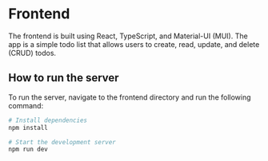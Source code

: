 # Frontend

The frontend is built using React, TypeScript, and Material-UI (MUI). The app is a simple todo list that allows users to create, read, update, and delete (CRUD) todos.

## How to run the server

To run the server, navigate to the frontend directory and run the following command:

```bash
# Install dependencies
npm install

# Start the development server
npm run dev
```


